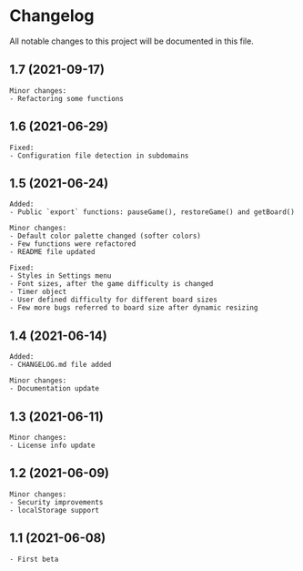 # Changelog

All notable changes to this project will be documented in this file.

## 1.7 (2021-09-17)
    Minor changes:
    - Refactoring some functions
    
## 1.6 (2021-06-29)
    Fixed:
    - Configuration file detection in subdomains
    
## 1.5 (2021-06-24)
    Added:
    - Public `export` functions: pauseGame(), restoreGame() and getBoard()

    Minor changes:
    - Default color palette changed (softer colors)
    - Few functions were refactored
    - README file updated

    Fixed:
    - Styles in Settings menu
    - Font sizes, after the game difficulty is changed
    - Timer object 
    - User defined difficulty for different board sizes
    - Few more bugs referred to board size after dynamic resizing

## 1.4 (2021-06-14)
    Added:
    - CHANGELOG.md file added

    Minor changes:
    - Documentation update
## 1.3 (2021-06-11)
    Minor changes:
    - License info update

## 1.2 (2021-06-09)
    Minor changes:
    - Security improvements
    - localStorage support

## 1.1 (2021-06-08)
    - First beta
